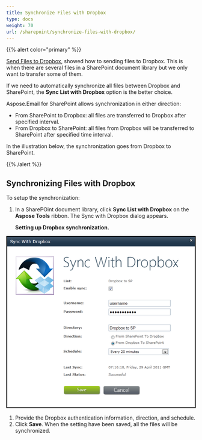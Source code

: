 ```yaml
---
title: Synchronize Files with Dropbox
type: docs
weight: 70
url: /sharepoint/synchronize-files-with-dropbox/
---
```



{{% alert color="primary" %}} 

[Send Files to Dropbox](/email/sharepoint/send-selected-files-to-dropbox/), showed how to sending files to Dropbox. This is when there are several files in a SharePoint document library but we only want to transfer some of them.

If we need to automatically synchronize all files between Dropbox and SharePoint, the **Sync List with Dropbox** option is the better choice.

Aspose.Email for SharePoint allows synchronization in either direction:

- From SharePoint to Dropbox: all files are transferred to Dropbox after specified interval.
- From Dropbox to SharePoint: all files from Dropbox will be transferred to SharePoint after specified time interval.

In the illustration below, the synchronization goes from Dropbox to SharePoint. 

{{% /alert %}} 
## **Synchronizing Files with Dropbox**
To setup the synchronization:

1. In a SharePOint document library, click **Sync List with Dropbox** on the **Aspose Tools** ribbon.
   The Sync with Dropbox dialog appears. 

   **Setting up Dropbox synchronization.** 

![todo:image_alt_text](synchronize-files-with-dropbox_1.png)




1. Provide the Dropbox authentication information, direction, and schedule.
1. Click **Save**.
   When the setting have been saved, all the files will be synchronized. 
